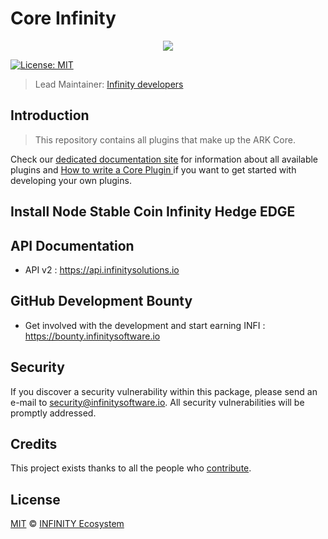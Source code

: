 # Core Infinity

<p align="center">
    <img src="https://raw.githubusercontent.com/Plusid/core-master/core-master-hedge/banner_hedge.png" />
</p>

[![License: MIT](https://badgen.now.sh/badge/license/MIT/green)](https://opensource.org/licenses/MIT)

> Lead Maintainer: [Infinity developers](https://github.com/Plusid)

## Introduction

> This repository contains all plugins that make up the ARK Core.

Check our [dedicated documentation site](https://learn.ark.dev) for information about all available plugins and [How to write a Core Plugin
](https://learn.ark.dev/application-development/how-to-write-core-dapps) if you want to get started with developing your own plugins.

## Install Node Stable Coin Infinity Hedge EDGE



## API Documentation

-   API v2 : https://api.infinitysolutions.io

## GitHub Development Bounty

-   Get involved with the development and start earning INFI : https://bounty.infinitysoftware.io

## Security

If you discover a security vulnerability within this package, please send an e-mail to security@infinitysoftware.io. All security vulnerabilities will be promptly addressed.

## Credits

This project exists thanks to all the people who [contribute](../../contributors).

## License

[MIT](LICENSE) © [INFINITY Ecosystem](https://infinitysoftware.io)
